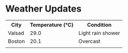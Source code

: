 # Weather Updates

<!-- WEATHER-UPDATE-START -->
<table><tr><th>City</th><th>Temperature (°C)</th><th>Condition</th></tr><tr><td>Valsad</td><td>29.0</td><td>Light rain shower</td></tr><tr><td>Boston</td><td>20.1</td><td>Overcast</td></tr><tr><td></td><td></td><td></td></tr></table>
<!-- WEATHER-UPDATE-END -->
